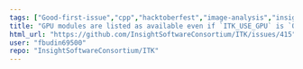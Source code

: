 ```yaml
---
tags: ["Good-first-issue","cpp","hacktoberfest","image-analysis","insight-toolkit","itk","medical-imaging","numfocus","open-science","open-source","python","reproducible-research","scientific-computing","typeInfrastructure"]
title: "GPU modules are listed as available even if `ITK_USE_GPU` is `OFF`"
html_url: "https://github.com/InsightSoftwareConsortium/ITK/issues/415"
user: "fbudin69500"
repo: "InsightSoftwareConsortium/ITK"
---
```


